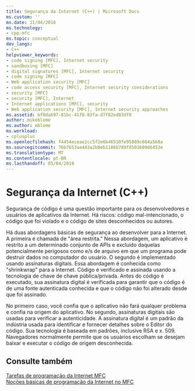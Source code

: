```yaml
---
title: Segurança da Internet (C++) | Microsoft Docs
ms.custom: ''
ms.date: 11/04/2016
ms.technology:
- cpp-mfc
ms.topic: conceptual
dev_langs:
- C++
helpviewer_keywords:
- code signing [MFC], Internet security
- sandboxing [MFC]
- digital signatures [MFC], Internet security
- code signing [MFC]
- Web application security [MFC]
- code access security [MFC], Internet security considerations
- security [MFC]
- security [MFC], Internet
- Internet applications [MFC], security
- Web application security [MFC], Internet security approaches
ms.assetid: bf0da697-81bc-41f0-83fa-d7f82ed83df8
author: mikeblome
ms.author: mblome
ms.workload:
- cplusplus
ms.openlocfilehash: f4454eceae2cc5f2e6b46510fe95889c664a568a
ms.sourcegitcommit: 76b7653ae443a2b8eb1186b789f8503609d6453e
ms.translationtype: MT
ms.contentlocale: pt-BR
ms.lasthandoff: 05/04/2018
---
```

# <a name="internet-security-c"></a>Segurança da Internet (C++)
Segurança de código é uma questão importante para os desenvolvedores e usuários de aplicativos da Internet. Há riscos: código mal-intencionado, o código que foi violado e o código de sites desconhecidos ou autores.  
  
 Há duas abordagens básicas de segurança ao desenvolver para a Internet. A primeira é chamada de "área restrita." Nessa abordagem, um aplicativo é restrito a um determinado conjunto de APIs e excluído daquelas potencialmente perigosos como e/s de arquivo em que um programa pode destruir dados no computador do usuário. O segundo é implementado usando assinaturas digitais. Essa abordagem é conhecida como "shrinkwrap" para a Internet. Código é verificado e assinada usando a tecnologia de chave de chave pública/privada. Antes do código é executado, sua assinatura digital é verificada para garantir que o código é de uma fonte autenticada conhecida e que o código não foi alterado desde que foi assinado.  
  
 No primeiro caso, você confia que o aplicativo não fará qualquer problema e confia na origem do aplicativo. No segundo, assinaturas digitais são usadas para verificar a autenticidade. A assinatura digital é um padrão da indústria usada para identificar e fornecer detalhes sobre o Editor do código. Sua tecnologia é baseada em padrões, inclusive RSA e x. 509. Navegadores normalmente permite que os usuários escolham se desejam baixar e executar o código de origem desconhecida.  
  
  
## <a name="see-also"></a>Consulte também  
 [Tarefas de programação da Internet MFC](../mfc/mfc-internet-programming-tasks.md)   
 [Noções básicas de programação da Internet no MFC](../mfc/mfc-internet-programming-basics.md)

